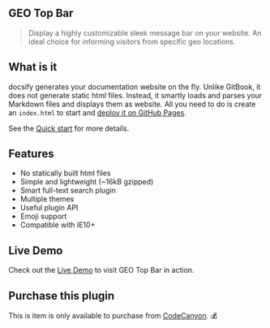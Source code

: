 ## GEO Top Bar

> Display a highly customizable sleek message bar on your website. An ideal choice for informing visitors from specific geo locations.

## What is it

docsify generates your documentation website on the fly. Unlike GitBook, it does not generate static html files. Instead, it smartly loads and parses your Markdown files and displays them as website. All you need to do is create an `index.html` to start and [deploy it on GitHub Pages](deploy.md).

See the [Quick start](quickstart.md) for more details.

## Features

* No statically built html files
* Simple and lightweight (~16kB gzipped)
* Smart full-text search plugin
* Multiple themes
* Useful plugin API
* Emoji support
* Compatible with IE10+

## Live Demo

Check out the [Live Demo](https://demo.mypreview.one/hypermarket/) to visit GEO Top Bar in action.

## Purchase this plugin

This is item is only available to purchase from [CodeCanyon](https://codecanyon.net/user/mypreview). :moneybag:
